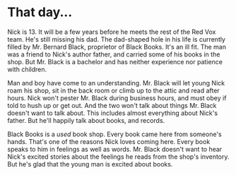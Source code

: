 <!-- TITLE: Mr. Black explains analog -->
<!-- SUBTITLE: Nick's mentor talks about books, music, and old things -->

# That day...
Nick is 13. It will be a few years before he meets the rest of the Red Vox team. He's still missing his dad. The dad-shaped hole in his life is currently filled by Mr. Bernard Black, proprietor of Black Books. It's an ill fit. The man was a friend to Nick's author father, and carried some of his books in the shop. But Mr. Black is a bachelor and has neither experience nor patience with children.

Man and boy have come to an understanding. Mr. Black will let young Nick roam his shop, sit in the back room or climb up to the attic and read after hours. Nick won't pester Mr. Black during business hours, and must obey if told to hush up or get out. And the two won't talk about things Mr. Black doesn't want to talk about. This includes almost everything about Nick's father. But he'll happily talk about books, and records.

Black Books is a *used* book shop. Every book came here from someone's hands. That's one of the reasons Nick loves coming here. Every book speaks to him in feelings as well as words. Mr. Black doesn't want to hear Nick's excited stories about the feelings he reads from the shop's inventory. But he's glad that the young man is excited about books.

